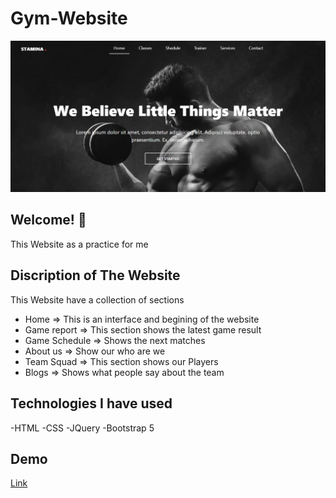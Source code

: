 # Gym-Website
![Design Preview](images/preview.png)

## Welcome! 👋

This Website as a practice for me 

 
## Discription of The Website

This Website have a collection of sections 
  - Home     => This is an interface and begining of the website
  - Game report  => This section shows the latest game result
  - Game Schedule  => Shows the next matches
  - About us  => Show our who are we
  - Team Squad => This section shows our Players
  - Blogs  => Shows what people say about the team
 

## Technologies I have used
-HTML
-CSS
-JQuery
-Bootstrap 5

## Demo
[Link](https://adham909.github.io/Gym-Website/)
